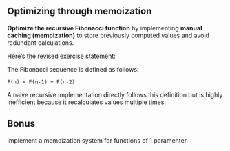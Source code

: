 ## Optimizing through memoization

**Optimize the recursive Fibonacci function** by implementing **manual caching (memoization)** to store previously computed values and avoid redundant calculations.  

Here’s the revised exercise statement:  

The Fibonacci sequence is defined as follows:  
```
F(n) = F(n-1) + F(n-2)
```

A naive recursive implementation directly follows this definition but is highly inefficient because it recalculates values multiple times.  

## Bonus

Implement a memoization system for functions of 1 paramenter.